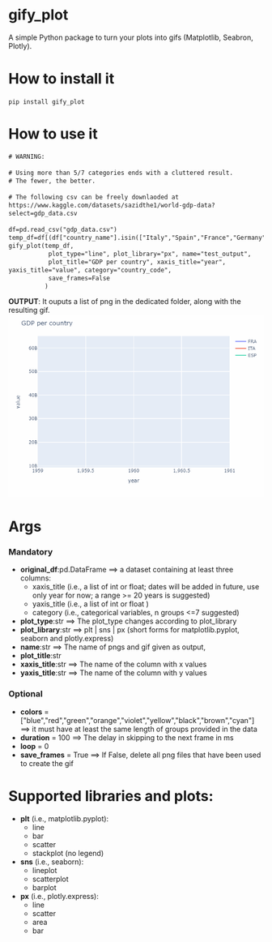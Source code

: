 # gify_plot
A simple Python package to turn your plots into gifs (Matplotlib, Seabron, Plotly).
# How to install it
`pip install gify_plot`

# How to use it
```
# WARNING:

# Using more than 5/7 categories ends with a cluttered result.
# The fewer, the better.

# The following csv can be freely downlaoded at https://www.kaggle.com/datasets/sazidthe1/world-gdp-data?select=gdp_data.csv

df=pd.read_csv("gdp_data.csv")
temp_df=df[(df["country_name"].isin(["Italy","Spain","France","Germany"]))]
gify_plot(temp_df,
           plot_type="line", plot_library="px", name="test_output",
           plot_title="GDP per country", xaxis_title="year", yaxis_title="value", category="country_code",
           save_frames=False
          )
```

**OUTPUT**: It ouputs a list of png in the dedicated folder, along with the resulting gif.
![](https://github.com/FrancescoDiCursi/gify_plot/blob/main/test_output.gif)

# Args
  ### Mandatory
  - **original_df**:pd.DataFrame ==> a dataset containing at least three columns:
    - xaxis_title (i.e., a list of int or float; dates will be added in future, use only year for now; a range >= 20 years is suggested)
    - yaxis_title (i.e., a list of int or float )
    - category (i.e., categorical variables, n groups <=7 suggested)
  - **plot_type**:str ==> The plot_type changes according to plot_library
  - **plot_library**:str ==> plt | sns | px  (short forms for matplotlib.pyplot, seaborn and plotly.express)
  - **name**:str ==> The name of pngs and gif given as output,
  - **plot_title**:str 
  - **xaxis_title**:str ==> The name of the column with x values
  - **yaxis_title**:str ==> The name of the column with y values
  ### Optional
  - **colors** = ["blue","red","green","orange","violet","yellow","black","brown","cyan"] ==> it must have at least the same length of groups provided in the data
  - **duration** = 100 ==> The delay in skipping to the next frame in ms
  - **loop** = 0
  - **save_frames** = True ==> If False, delete all png files that have been used to create the gif



# Supported libraries and plots:
- **plt** (i.e., matplotlib.pyplot):
  - line
  - bar
  - scatter
  - stackplot (no legend)
- **sns** (i.e., seaborn):
  - lineplot
  - scatterplot
  - barplot
- **px** (i.e., plotly.express):
  - line
  - scatter
  - area
  - bar
